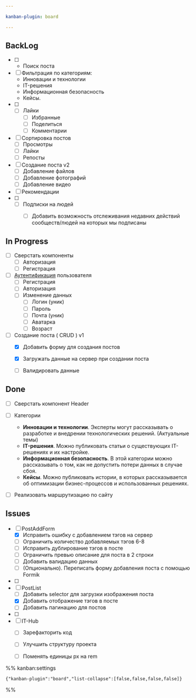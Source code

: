 ```yaml
---

kanban-plugin: board

---
```


## BackLog

- [ ] - Поиск поста
- [ ] Фильтрация по категориям:
	- Инновации и технологии
	- IT-решения
	- Информационная безопасность
	- Кейсы.
- [ ] - [ ] Лайки
	- [ ] Избранные
	- [ ] Поделиться
	- [ ] Комментарии
- [ ] Сортировка постов
	- [ ] Просмотры 
	- [ ] Лайки
	- [ ] Репосты
- [ ] Создание поста v2
	- [ ] Добавление файлов
	- [ ] Добавление фотографий
	- [ ] Добавление видео
- [ ] Рекомендации
- [ ] - [ ] Подписки на людей
	- [ ] Добавить возможность отслеживания недавних действий сообществ/людей на которых мы подписаны


## In Progress

- [ ] Сверстать компоненты
	- [ ] Авторизация
	- [ ] Регистрация
- [ ] [Аутентификация](Authentication) пользователя
	- [ ] Регистрация
	- [ ] Авторизация
	- [ ] Изменение данных
		- [ ] Логин (уник)
		- [ ] Пароль
		- [ ] Почта (уник)
		- [ ] Аватарка
		- [ ] Возраст
- [ ] Создание поста ( CRUD ) v1
	- [x] Добавить форму для создания постов
	- [x] Загружать данные на сервер при создании поста
	- [ ] Валидировать данные


## Done

- [ ] Сверстать компонент Header
- [ ] Категории
	- **Инновации и технологии**. Эксперты могут рассказывать о разработке и внедрении технологических решений. (Актуальные темы)
	- **IT-решения**. Можно публиковать статьи о существующих IT-решениях и их настройке.
	- **Информационная безопасность**. В этой категории можно рассказывать о том, как не допустить потери данных в случае сбоя.
	- **Кейсы**. Можно публиковать истории, в которых рассказывается об оптимизации бизнес-процессов и использованных решениях.
- [ ] Реализовать маршрутизацию по сайту


## Issues

- [ ] PostAddForm
	- [x] Исправить ошибку с добавлением тэгов на сервер
	- [ ] Ограничить количество добавляемых тэгов 6-8
	- [ ] Исправить дублирование тэгов в посте
	- [ ] Ограничить превью описание для поста в 2 строки
	- [ ] Добавить валидацию данных
	- [ ] (Опционально). Переписать форму добавления поста с помощью Formik
- [ ] 
- [ ] PostList
	- [ ] Добавить selector для загрузки изображения поста
	- [x] Добавить отображение тэгов в посте
	- [ ] Добавить пагинацию для постов
- [ ] 
- [ ] IT-Hub
	- [ ] Зарефакторить код
	- [ ] Улучшить структуру проекта
	- [ ] Поменять единицы px на rem




%% kanban:settings
```
{"kanban-plugin":"board","list-collapse":[false,false,false,false]}
```
%%